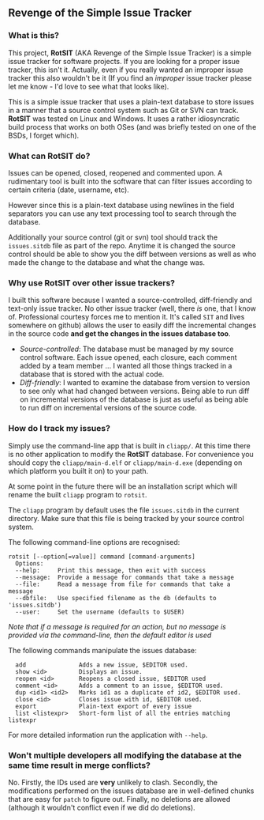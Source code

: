 ## Revenge of the Simple Issue Tracker

### What is this?
This project, **RotSIT** (AKA Revenge of the Simple Issue Tracker) is a
simple issue tracker for software projects. If you are looking for a proper
issue tracker, this isn't it. Actually, even if you really wanted an
improper issue tracker this also wouldn't be it (If you find an _improper_
issue tracker please let me know - I'd love to see what that looks like).

This is a simple issue tracker that uses a plain-text database to store
issues in a manner that a source control system such as Git or SVN can track.
**RotSIT** was tested on Linux and Windows. It uses a rather idiosyncratic
build process that works on both OSes (and was briefly tested on one of the
BSDs, I forget which).

### What can RotSIT do?
Issues can be opened, closed, reopened and commented upon. A rudimentary
tool is built into the software that can filter issues according to
certain criteria (date, username, etc).

However since this is a plain-text database using newlines in the field
separators you can use any text processing tool to search through the
database.

Additionally your source control (git or svn) tool should track the
`issues.sitdb` file as part of the repo. Anytime it is changed the source
control should be able to show you the diff between versions as well as
who made the change to the database and what the change was.

### Why use RotSIT over other issue trackers?
I built this software because I wanted a source-controlled, diff-friendly and
text-only issue tracker. No other issue tracker (well, there _is_ one,
that I know of. Professional courtesy forces me to mention it. It's called
`SIT` and lives somewhere on github) allows the user to easily diff the
incremental changes in the source code **and get the changes in the issues
database too**.

- _Source-controlled_: The database must be managed by my source control
  software. Each issue opened, each closure, each comment added by a team
  member ... I wanted all those things tracked in a database that is
  stored with the actual code.
- _Diff-friendly_: I wanted to examine the database from version to
  version to see only what had changed between versions. Being able to run
  diff on incremental versions of the database is just as useful as
  being able to run diff on incremental versions of the source code.

### How do I track my issues?
Simply use the command-line app that is built in `cliapp/`. At this time
there is no other application to modify the **RotSIT** database. For
convenience you should copy the `cliapp/main-d.elf` or `cliapp/main-d.exe`
(depending on which platform you built it on) to your path.

At some point in the future there will be an installation script which
will rename the built `cliapp` program to `rotsit`.

The `cliapp` program by default uses the file `issues.sitdb` in the
current directory. Make sure that this file is being tracked by your
source control system.

The following command-line options are recognised:
```
rotsit [--option[=value]] command [command-arguments]
  Options:
  --help:     Print this message, then exit with success
  --message:  Provide a message for commands that take a message
  --file:     Read a message from file for commands that take a message
  --dbfile:   Use specified filename as the db (defaults to 'issues.sitdb')
  --user:     Set the username (defaults to $USER)
```

_Note that if a message is required for an action, but no message is
provided via the command-line, then the default editor is used_

The following commands manipulate the issues database:
```
  add               Adds a new issue, $EDITOR used.
  show <id>         Displays an issue.
  reopen <id>       Reopens a closed issue, $EDITOR used
  comment <id>      Adds a comment to an issue, $EDITOR used.
  dup <id1> <id2>   Marks id1 as a duplicate of id2, $EDITOR used.
  close <id>        Closes issue with id, $EDITOR used.
  export            Plain-text export of every issue
  list <listexpr>   Short-form list of all the entries matching listexpr
```

For more detailed information run the application with `--help`.

### Won't multiple developers all modifying the database at the same time result in merge conflicts?
No. Firstly, the IDs used are **very** unlikely to clash.
Secondly, the modifications performed on the issues database are in
well-defined chunks that are easy for `patch` to figure out. Finally, no
deletions are allowed (although it wouldn't conflict even if we did do
deletions).


